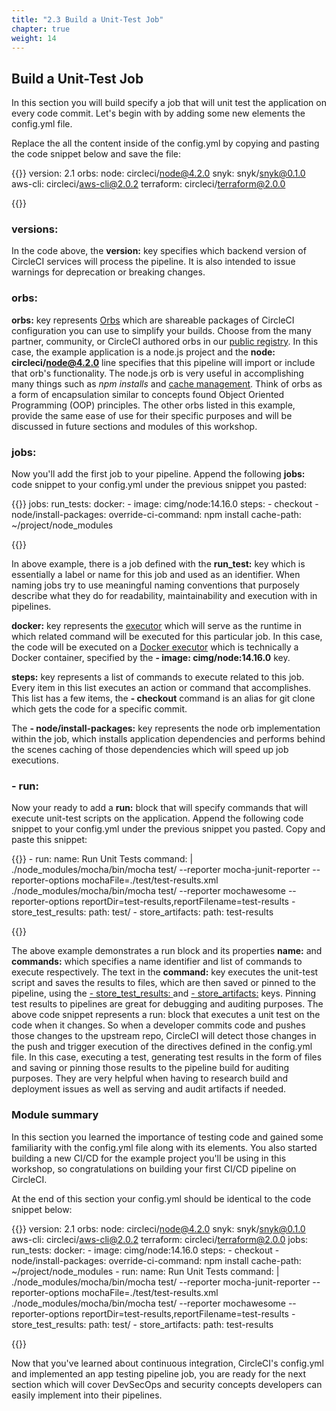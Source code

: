 ```yaml
---
title: "2.3 Build a Unit-Test Job"
chapter: true
weight: 14
---
```


## Build a Unit-Test Job

In this section you will build specify a job that will unit test the application on every code commit. Let's begin with by adding some new elements the config.yml file.

Replace the all the content inside of the config.yml by copying and pasting the code snippet below and save the file:

{{<highlight yaml>}}
version: 2.1
orbs:
  node: circleci/node@4.2.0
  snyk: snyk/snyk@0.1.0
  aws-cli: circleci/aws-cli@2.0.2
  terraform: circleci/terraform@2.0.0

{{</highlight>}}

### versions:

In the code above, the **version:** key specifies which backend version of CircleCI services will process the pipeline. It is also intended to issue warnings for deprecation or breaking changes.

### orbs:

**orbs:** key represents [Orbs][2] which are shareable packages of CircleCI configuration you can use to simplify your builds. Choose from the many partner, community, or CircleCI authored orbs in our [public registry][3]. In this case, the example application is a node.js project and the **node: circleci/node@4.2.0** line specifies that this pipeline will import or include that orb's functionality. The node.js orb is very useful in accomplishing many things such as *npm installs* and [cache management][4]. Think of orbs as a form of encapsulation similar to concepts found Object Oriented Programming (OOP) principles. The other orbs listed in this example, provide the same ease of use for their specific purposes and will be discussed in future sections and modules of this workshop.

### jobs:

Now you'll add the first job to your pipeline. Append the following **jobs:** code snippet to your config.yml under the previous snippet you pasted:

{{<highlight yaml>}}
jobs:
  run_tests:
    docker:
      - image: cimg/node:14.16.0
    steps:
      - checkout
      - node/install-packages:
          override-ci-command: npm install
          cache-path: ~/project/node_modules

{{</highlight>}}

In above example, there is a job defined with the **run_test:** key which is essentially a label or name for this job and used as an identifier. When naming jobs try to use meaningful naming conventions that purposely  describe what they do for readability, maintainability and execution with in pipelines.

**docker:** key represents the [executor][7] which will serve as the runtime in which related command will be executed for this particular job. In this case, the code will be executed on a [Docker executor][8] which is technically a Docker container, specified by the **- image: cimg/node:14.16.0** key.

**steps:** key represents a list of commands to execute related to this job. Every item in this list executes an action or command that accomplishes. This list has a few items, the **- checkout** command is an alias for git clone which gets the code for a specific commit.

The **- node/install-packages:** key represents the node orb implementation within the job, which installs application dependencies and performs behind the scenes caching of those dependencies which will speed up job executions.

### - run:

Now your ready to add a **run:** block that will specify commands that will execute unit-test scripts on the application. Append the following code snippet to your config.yml under the previous snippet you pasted. Copy and paste this snippet:

{{<highlight yaml>}}
      - run:
          name: Run Unit Tests
          command: |
            ./node_modules/mocha/bin/mocha test/ --reporter mocha-junit-reporter --reporter-options mochaFile=./test/test-results.xml
            ./node_modules/mocha/bin/mocha test/ --reporter mochawesome --reporter-options reportDir=test-results,reportFilename=test-results
      - store_test_results:
          path: test/
      - store_artifacts:
          path: test-results
    
{{</highlight>}}

The above example demonstrates a run block and its properties **name:** and **commands:** which specifies a name identifier and list of commands to execute respectively. The text in the **command:** key executes the unit-test script and saves the results to files, which are then saved or pinned to the pipeline, using the [- store_test_results: ][6] and [- store_artifacts:][5] keys. Pinning test results to pipelines are great for debugging and auditing purposes.  The above code snippet represents a run: block that executes a unit test on the code when it changes. So when a developer commits code and pushes those changes to the upstream repo, CircleCI will detect those changes in the push and trigger execution of the directives defined in the config.yml file. In this case, executing a test, generating test results in the form of files and saving or pinning those results to the pipeline build for auditing purposes. They are very helpful when having to research build and deployment issues as well as serving and audit artifacts if needed.

### Module summary

In this section you learned the importance of testing code and gained some familiarity with the config.yml file along with its elements. You also started building a new CI/CD for the example project you'll be using in this workshop, so congratulations on building your first CI/CD pipeline on CircleCI.

At the end of this section your config.yml should be identical to the code snippet below:

{{<highlight yaml>}}
version: 2.1
orbs:
  node: circleci/node@4.2.0
  snyk: snyk/snyk@0.1.0
  aws-cli: circleci/aws-cli@2.0.2
  terraform: circleci/terraform@2.0.0
jobs:
  run_tests:
    docker:
      - image: cimg/node:14.16.0
    steps:
      - checkout
      - node/install-packages:
          override-ci-command: npm install
          cache-path: ~/project/node_modules
      - run:
          name: Run Unit Tests
          command: |
            ./node_modules/mocha/bin/mocha test/ --reporter mocha-junit-reporter --reporter-options mochaFile=./test/test-results.xml
            ./node_modules/mocha/bin/mocha test/ --reporter mochawesome --reporter-options reportDir=test-results,reportFilename=test-results
      - store_test_results:
          path: test/
      - store_artifacts:
          path: test-results          

{{</highlight>}}

Now that you've learned about continuous integration, CircleCI's config.yml and implemented an app testing pipeline job, you are ready for the next section which will cover DevSecOps and security concepts developers can easily implement into their pipelines.


<!-- URL Links index -->
[1]: https://github.com/aws-samples/aws-modernization-with-circleci
[2]: https://circleci.com/docs/2.0/orb-intro/
[3]: https://circleci.com/developer/orbs
[4]: https://circleci.com/docs/2.0/persist-data/#caching-strategies
[5]: https://circleci.com/docs/2.0/configuration-reference/#storeartifacts
[6]: https://circleci.com/docs/2.0/configuration-reference/#storetestresults
[7]: https://circleci.com/docs/2.0/configuration-reference/#executors-requires-version-21
[8]: https://circleci.com/docs/2.0/configuration-reference/#docker-executor